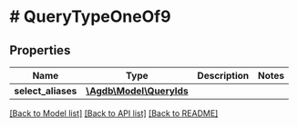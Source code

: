 # # QueryTypeOneOf9

## Properties

Name | Type | Description | Notes
------------ | ------------- | ------------- | -------------
**select_aliases** | [**\Agdb\Model\QueryIds**](QueryIds.md) |  |

[[Back to Model list]](../../README.md#models) [[Back to API list]](../../README.md#endpoints) [[Back to README]](../../README.md)
